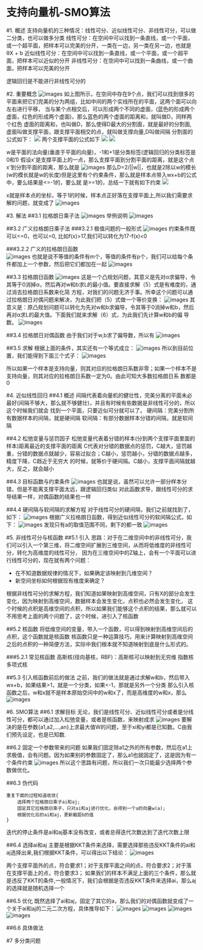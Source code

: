 支持向量机-SMO算法
=
#1. 概述
支持向量机的三种情况：线性可分、近似线性可分、非线性可分，可以做二分类，也可以做多分类
线性可分：在空间中可以找到一条直线，或一个平面，或一个超平面，把样本可以完美的分开，一类在一边，另一类在另一边，也就是θX + b
近似线性可分：在空间中可以找到一条直线，或一个平面，或一个超平面，把样本可以近似的分开
非线性可分：在空间中可以找到一条曲线，或一个曲面，把样本可以完美的分开

逻辑回归是不能进行非线性可分的

#2. 重要概念
![images](images/08/28.png)
如上图所示，在空间中存在9个点，我们可以找到很多的平面来把它们完美的分为两组，比如中间的两个实线所在的平面，这两个面可以向左右进行平移，
当与某个点相交后，可以形成两个不同的虚面，(蓝色的形成两个虚面，红色的形成两个虚面)，那么蓝色的两个虚面的距离和，就叫做D，同样两个红色
虚面的距离和，也叫做D，那么使得D最大的分割面，就是最好的分割面,虚面叫做支撑平面，跟支撑平面相交的点，就叫做支撑向量,D叫做间隔
分割面的公式如下：
<img src="http://latex.codecogs.com/svg.latex?\vec{w}\bullet\vec{x}+b=0" style="border:none;">
两个支撑平面的公式如下
<img src="http://latex.codecogs.com/svg.latex?\vec{w}\bullet\vec{x}+b=-1" style="border:none;">
<img src="http://latex.codecogs.com/svg.latex?\vec{w}\bullet\vec{x}+b=+1" style="border:none;">

w是平面的法向量(垂直于平面的向量)，-1和+1是分类标签(逻辑回归的分类标签是0和1)
假设x'是支撑平面上的一点，那么支撑平面到分割平面的距离，就是这个点x'到分割平面的距离，那么就是
![images](images/08/29.png)
那么D=2/||w||，也就是2除以w的模长(w的模长就是w的长度)但是这里有个约束条件，那么就是样本点带入wx+b的公式中，要么结果是<=-1的，要么就
是>=1的，总结一下就有如下约束
<img src="http://latex.codecogs.com/svg.latex?y*(\vec{w}\bullet{x}+b)>=1" style="border:none;">

x就是样本点的坐标，等于1的时候，样本点正好落在支撑平面上,所以我们需要求解的问题，就变成了
![images](images/08/30.png)

#3. 解法
##3.1 拉格朗日乘子法
![images](images/08/31.png)
举例说明
![images](images/08/32.png)

##3.2 广义拉格朗日乘子法
###3.2.1 极值问题的一般形式
![images](images/08/33.png)
约束条件既可以<=0，也可以=0, 比如f(x)>17,我们可以转化为17-f(x)<0

###3.2.2 广义的拉格朗日函数   
![images](images/08/34.png)
也就是说不等值的条件有m个，等值的条件有p个，我们可以给每个条件都加上一个参数，然后把它们都加在一起
![images](images/08/35.png)

##3.3 拉格朗日函数
![images](images/08/36.png)
这是一个凸规划问题，其意义是先对α求偏导，令其等于0消掉α，然后再对w和b求L的最小值。要直接求解（5）式是有难度的，通过消去拉格朗日系数来化简
方程，对我们的问题无济于事。所幸这个问题可以通过拉格朗日对偶问题来解决，为此我们把（5）式做一个等价变换：
![images](images/08/45.png)
其意义是：原凸规划问题可以转化为先对w和b求偏导，令其等于0消掉w和b，然后再对α求L的最大值。下面我们就来求解（6）式，为此我们先计算w和b的偏
导数。
![images](images/08/37.png)

##3.4 拉格朗日对偶函数
由于我们对于w,b求了偏导数，所以有
![images](images/08/38.png)

##3.5 求解
根据上面的条件，其实还有一个等式成立：
![images](images/08/39.png)
所以到目前位置，我们能得到下面三个式子：
![images](images/08/46.png)


所以如果一个样本是支持向量，则其对应的拉格朗日系数非零；如果一个样本不是支持向量，则其对应的拉格朗日系数一定为0。由此可知大多数拉格朗日系
数都是0

#4. 近似线性回归
##4.1 概述
间隔代表着向量机的健壮性，完美分离的平面未必最好(间隔不够大，那么就不够健壮)，并且有时候有些数据是非线性可分的，所以这个时候我们就会
找到一个平面，只要近似可分就可以了。
硬间隔：完美分割所有数据样本的间隔，就是硬间隔
软间隔：有部分数据样本分错的间隔，就是软间隔

##4.2 松弛变量与惩罚因子
松弛变量代表着分错的样本(分到两个支撑平面里面的样本)距离最近的支撑平面的距离
C代表对分错的数据点的惩罚，C越大，惩罚越重，分错的数据点就越少，容易过拟合；C越小，惩罚越小，分错的数据点越多，精度下降，C趋近于无穷大
的时候，就等价于硬间隔。C越小，支撑平面间隔就越大，反之，就会越小

##4.3 目标函数与约束条件
![images](images/08/40.png)
也就是说，虽然可以允许一部分样本分错，但是不能离支撑平面太远，跟逻辑回归类似
对此函数求导，跟线性可分的求导结果一样，对偶函数的结果也一样

##4.4 硬间隔与软间隔的求解方程
对于线性可分的硬间隔，我们之前就找到了，如下：
![images](images/08/41.png)
根据广义拉格朗日函数，得到近似线性可分的软间隔公式，如下：
![images](images/08/42.png)
发现只有a的取值范围不同，剩下的都一致
![images](images/08/43.png)

#5. 非线性可分与核函数
##5.1 引入
思路：对于在二维空间中的非线性可分，我们可以引入一个第三维，将二维空间扩展到三维空间，从而将低维度的非线性可分，转化为高维度的线性可分，
因为在三维空间中的Z轴上，会有一个平面可以进行线性可分的，现在就有两个问题：
- 在不知道数据规律的情况下，如果确定该映射到几维空间？
- 新空间坐标如何根据现有维度来确定？

根据非线性可分的求解方程，我们知道如果映射到高维空间，只有X的部分会发生变化，因为映射到高维空间，数据样本会发生变化，点积也必然会发生变化，
这个时候的点积是高维空间的点积，所以如果我们能够这个点积的结果，那么就可以不用思考上面的两个问题了，这个时候，进引入了核函数

##5.2 核函数
将低维空间的变量，带入一个函数，可以得到映射到高维空间后的点积，这个函数就是核函数
核函数只是一种运算技巧，用来计算映射到高维空间之后的点积的一种简便方法，实际中我们根本就不知道映射到底是什么形式的。

###5.2.1 常见核函数
高斯核(径向基核，RBF)：高斯核可以映射到无穷维
指数核
多项式核

##5.3 引入核函数前后的做法
之前，我们的做法就是通过求解w和b，然后带入wx+b，如果结果>1，就是一个分类，如果<-1，那就是另外一个分类
那么引入核函数之后，w和x就不是样本原始空间中的w和x了，而是高维度的w和x，那么
![images](images/08/44.png)
 
#6. SMO算法
##6.1 求解目标
无论，我们是线性可分、近似线性可分或者是分线性可分，都可以通过加入松弛变量，或者是核函数，来映射成求
![images](images/08/47.png)
要解决的是在参数{a1,a2,...,an}上求最大值W的问题，至于xi和yi都是已知数。C由我们预先设定，也是已知数.

##6.2 固定一个参数带来的问题
如果我们固定除a1之外的所有参数，然后在a1上求极值，会有问题。因为如果别的参数固定了，那么a1也就固定了，这是因为有一个条件约束
![images](images/08/48.png)
所以这个思路有问题，所以我们一次只能最少选择两个参数做优化。

##6.3 伪代码
```
重复下面的过程知道收敛{
    选择两个拉格朗日乘子ai和aj;
    固定其它拉格朗日乘子，只对ai和aj进行优化，会得到一个a的向量w(a);
    根据优化后的ai和aj，更新截距b的值
}
```
迭代的停止条件是ai和aj基本没有改变，或者总得迭代次数达到了迭代次数上限
 
##6.4 选择ai和aj
主要是根据KKT条件来选择，需要选择那些违反KKT条件的ai和aj选择出来,我们根据KKT条件，可以得出以下结论：
![images](images/08/49.png)

两个支撑平面外的点，符合要求1；对于支撑平面之间的点，符合要求2；对于落在支撑平面上的点，符合要求3；
如果我们的样本不满足上面的三个条件，那么就是违反了KKT的条件,一般情况下，我们会根据是否违反KKT条件来选择ai，那么aj的选择就是随机选择一个

##6.5 优化
既然选择了ai和aj，固定了其它的a，那么我们的对偶函数就变成了一个关于ai和aj的二元二次方程，具体推导如下：
![images](images/08/50.png)
![images](images/08/51.png)
![images](images/08/52.png)
![images](images/08/53.png)

##6.6 具体做法

#7 多分类问题



